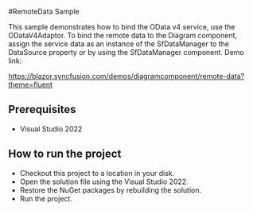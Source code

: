 #RemoteData Sample

This sample demonstrates how to bind the OData v4 service, use the ODataV4Adaptor. To bind the remote data to the Diagram component, assign the service data as an instance of the SfDataManager to the DataSource property or by using the SfDataManager component.
Demo link: 

https://blazor.syncfusion.com/demos/diagramcomponent/remote-data?theme=fluent

## Prerequisites

* Visual Studio 2022

## How to run the project

* Checkout this project to a location in your disk.
* Open the solution file using the Visual Studio 2022.
* Restore the NuGet packages by rebuilding the solution.
* Run the project.
